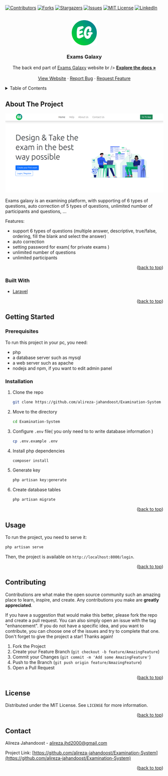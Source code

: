 <div id="top"></div>

<!-- PROJECT SHIELDS -->
<!--
*** I'm using markdown "reference style" links for readability.
*** Reference links are enclosed in brackets [ ] instead of parentheses ( ).
*** See the bottom of this document for the declaration of the reference variables
*** for contributors-url, forks-url, etc. This is an optional, concise syntax you may use.
*** https://www.markdownguide.org/basic-syntax/#reference-style-links
-->
[![Contributors][contributors-shield]][contributors-url]
[![Forks][forks-shield]][forks-url]
[![Stargazers][stars-shield]][stars-url]
[![Issues][issues-shield]][issues-url]
[![MIT License][license-shield]][license-url]
[![LinkedIn][linkedin-shield]][linkedin-url]



<!-- PROJECT LOGO -->
<br />
<div align="center">
  <a href="https://github.com/othneildrew/Best-README-Template">
    <img src="https://github.com/alireza-jahandoost/examination-system-frontend/blob/main/public/favicon.ico" alt="Logo" width="80" height="80">
  </a>

  <h3 align="center">Exams Galaxy</h3>

  <p align="center">
      The back end part of <a href="https://examsgalaxy.com">Exams Galaxy</a> website
    br />
    <a href="https://github.com/alireza-jahandoost/Examination-System"><strong>Explore the docs »</strong></a>
    <br />
    <br />
    <a href="https://examsgalaxy.com/">View Website</a>
    ·
    <a href="https://github.com/alireza-jahandoost/Portfolio/issues">Report Bug</a>
    ·
    <a href="https://github.com/alireza-jahandoost/Portfolio/issues">Request Feature</a>
  </p>
</div>



<!-- TABLE OF CONTENTS -->
<details>
  <summary>Table of Contents</summary>
  <ol>
    <li>
      <a href="#about-the-project">About The Project</a>
      <ul>
        <li><a href="#built-with">Built With</a></li>
      </ul>
    </li>
    <li>
      <a href="#getting-started">Getting Started</a>
      <ul>
        <li><a href="#prerequisites">Prerequisites</a></li>
        <li><a href="#installation">Installation</a></li>
      </ul>
    </li>
    <li><a href="#usage">Usage</a></li>
    <li><a href="#roadmap">Roadmap</a></li>
    <li><a href="#contributing">Contributing</a></li>
    <li><a href="#license">License</a></li>
    <li><a href="#contact">Contact</a></li>
    <li><a href="#acknowledgments">Acknowledgments</a></li>
  </ol>
</details>



<!-- ABOUT THE PROJECT -->
## About The Project

<div align="center">
  <a href="https://alirezajahandoost.com">
    <img src="images/screenshot.png" alt="Screenshot of project">
  </a>
</div>

Exams galaxy is an examining platform, with supporting of 6 types of questions, auto correction of 5 types of questions, unlimited number of participants and questions, ...

Features:
* support 6 types of questions (multiple answer, descriptive, true/false, ordering, fill the blank and select the answer)
* auto correction
* setting password for exam( for private exams )
* unlimited number of questions
* unlimited participants

<p align="right">(<a href="#top">back to top</a>)</p>



### Built With

* [Laravel](https://laravel.com)

<p align="right">(<a href="#top">back to top</a>)</p>



<!-- GETTING STARTED -->
## Getting Started

### Prerequisites

To run this project in your pc, you need:
* php
* a database server such as mysql
* a web server such as apache
* nodejs and npm, if you want to edit admin panel

### Installation

1. Clone the repo
   ```sh
   git clone https://github.com/alireza-jahandoost/Examination-System
   ```
2. Move to the directory
   ```sh
   cd Examination-System
   ```
3. Configure `.env` file( you only need to to write database information )
   ```sh
   cp .env.example .env
   ```
4. Install php dependencies
   ```sh
   composer install
   ```
5. Generate key
   ```sh
   php artisan key:generate
   ```
6. Create database tables
   ```sh
   php artisan migrate
   ```

<p align="right">(<a href="#top">back to top</a>)</p>



<!-- USAGE EXAMPLES -->
## Usage

To run the project, you need to serve it:
   ```sh
   php artisan serve
   ```
Then, the project is available on `http://localhost:8000/login`.

<p align="right">(<a href="#top">back to top</a>)</p>



<!-- ROADMAP -->
<!-- ## Roadmap

- [x] customizable `About me` and `Contact me` sections
- [x] unlimited number of projects to include
- [x] categorizing projects in project sections
- [x] add unlimited number of skills
- [x] categorizing skills into `Fluented` and `Familiar` categories
- [x] filtering projects by skills or project sections
- [x] search in projects
- [ ] supporting of having a blog
- [ ] showing the pdf version of pdf in landing page
- [ ] add a form in `Contact me` section to communicate easier
- [ ] supporting rtl
- [ ] supporting multi languages

See the [open issues](https://github.com/alireza-jahandoost/Portfolio/issues) for a full list of proposed features (and known issues).

<p align="right">(<a href="#top">back to top</a>)</p> -->



<!-- CONTRIBUTING -->
## Contributing

Contributions are what make the open source community such an amazing place to learn, inspire, and create. Any contributions you make are **greatly appreciated**.

If you have a suggestion that would make this better, please fork the repo and create a pull request. You can also simply open an issue with the tag "enhancement".
If you do not have a specific idea, and you want to contribute, you can choose one of the issues and try to complete that one.
Don't forget to give the project a star! Thanks again!

1. Fork the Project
2. Create your Feature Branch (`git checkout -b feature/AmazingFeature`)
3. Commit your Changes (`git commit -m 'Add some AmazingFeature'`)
4. Push to the Branch (`git push origin feature/AmazingFeature`)
5. Open a Pull Request

<p align="right">(<a href="#top">back to top</a>)</p>



<!-- LICENSE -->
## License

Distributed under the MIT License. See `LICENSE` for more information.

<p align="right">(<a href="#top">back to top</a>)</p>



<!-- CONTACT -->
## Contact

Alireza Jahandoost - alireza.jhd2000@gmail.com

Project Link: [https://github.com/alireza-jahandoost/Examination-System](https://github.com/alireza-jahandoost/Examination-System)

<p align="right">(<a href="#top">back to top</a>)</p>

<!-- MARKDOWN LINKS & IMAGES -->
<!-- https://www.markdownguide.org/basic-syntax/#reference-style-links -->
[contributors-shield]: https://img.shields.io/github/contributors/alireza-jahandoost/Examination-System.svg?style=for-the-badge
[contributors-url]: https://github.com/alireza-jahandoost/Examination-System/graphs/contributors
[forks-shield]: https://img.shields.io/github/forks/alireza-jahandoost/Examination-System.svg?style=for-the-badge
[forks-url]: https://github.com/alireza-jahandoost/Examination-System/network/members
[stars-shield]: https://img.shields.io/github/stars/alireza-jahandoost/Examination-System?style=for-the-badge
[stars-url]: https://github.com/alireza-jahandoost/Examination-System/stargazers
[issues-shield]: https://img.shields.io/github/issues/alireza-jahandoost/Examination-System.svg?style=for-the-badge
[issues-url]: https://github.com/alireza-jahandoost/Examination-System/issues
[license-shield]: https://img.shields.io/github/license/alireza-jahandoost/Examination-System.svg?style=for-the-badge
[license-url]: https://github.com/alireza-jahandoost/Examination-System/blob/master/LICENSE
[linkedin-shield]: https://img.shields.io/badge/-LinkedIn-black.svg?style=for-the-badge&logo=linkedin&colorB=555
[linkedin-url]: https://www.linkedin.com/in/alireza-jahandoost
[product-screenshot]: images/screenshot.png
